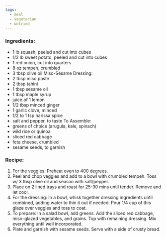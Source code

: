 ```yaml
---
tags:
  - meal
  - vegetarian
  - untried
---
```

### Ingredients:
- 1 lb squash, peeled and cut into cubes
- 1/2 lb sweet potato, peeled and cut into cubes
- 1 red onion, cut into quarters
- 8 oz tempeh, crumbled
- 3 tbsp olive oil
Miso-Sesame Dressing:
- 2 tbsp miso paste
- 2 tbsp tahini
- 1 tbsp sesame oil
- 1 tbsp maple syrup
- juice of 1 lemon
- 1/2 tbsp minced ginger
- 1 garlic clove, minced
- 1/2 to 1 tsp harissa spice
- salt and pepper, to taste
To Assemble: 
- greens of choice (arugula, kale, spinach)
- wild rice or quinoa 
- sliced red cabbage
- feta cheese, crumbled
- sesame seeds, to garnish

### Recipe:
1. For the veggies: Preheat oven to 400 degrees. 
2. Peel and chop veggies and add to a bowl with crumbled tempeh. Toss w/ 3 tbsp olive oil and season with salt/pepper. 
3. Place on 2 lined trays and roast for 25-30 mins until tender. Remove and let cool. 
4. For the dressing: In a bowl, whisk together dressing ingredients until combined, adding water to thin it out if needed. Pour 1/4 cup of this glaze over veggies and toss to coat.
5. To prepare: In a salad bowl, add greens. Add the sliced red cabbage, miso-glazed vegetables, and grains. Top with remaining dressing. Mix everything until well incorporated.
6. Plate and garnish with sesame seeds. Serve with a side of crusty bread. 